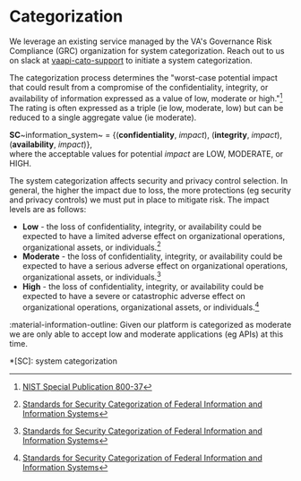 # Categorization

We leverage an existing service managed by the VA's Governance Risk Compliance (GRC) organization for system
categorization. Reach out to us on slack at
[vaapi-cato-support](https://lighthouseva.slack.com/archives/C03G2J6G7AR) to initiate a system categorization.

The categorization process determines the "worst-case potential impact that could result from a compromise of the 
confidentiality, integrity, or availability of information expressed as a value of low, moderate or high."[^1] The 
rating is often expressed as a triple (ie low, moderate, low) but can be reduced to a single aggregate 
value (ie moderate).

**SC**~information_system~ = {(**confidentiality**, *impact*), (**integrity**, *impact*), (**availability**, *impact*)},  
where the acceptable values for potential *impact* are LOW, MODERATE, or HIGH.

The system categorization affects security and privacy control selection. In general, the higher the impact due to loss,
the more protections (eg security and privacy controls) we must put in place to mitigate risk. The impact levels are as 
follows:

- **Low** - the loss of confidentiality, integrity, or availability could be expected to have a limited adverse
  effect on organizational operations, organizational assets, or individuals.[^2]
- **Moderate** - the loss of confidentiality, integrity, or availability could be expected to have a serious adverse
  effect on organizational operations, organizational assets, or individuals.[^2]
- **High** - the loss of confidentiality, integrity, or availability could be expected to have a severe or
  catastrophic adverse effect on organizational operations, organizational assets, or individuals.[^2]

:material-information-outline: Given our platform is categorized as moderate we are only able to accept low and moderate applications (eg APIs) at this
time.

*[SC]: system categorization
[^1]:[NIST Special Publication 800-37](https://csrc.nist.gov/publications/detail/sp/800-37/rev-2/final)
[^2]:[Standards for Security Categorization of Federal Information and Information Systems](https://nvlpubs.nist.gov/nistpubs/fips/nist.fips.199.pdf)